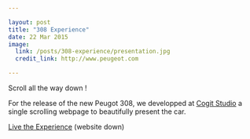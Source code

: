 ```yaml
---

layout: post
title: "308 Experience"
date: 22 Mar 2015
image:
  link: /posts/308-experience/presentation.jpg
  credit_link: http://www.peugeot.com

---
```


Scroll all the way down !

For the release of the new Peugot 308, we developped at [Cogit Studio](http://cogitstudio.com) a single scrolling webpage to beautifully  present the car.


[Live the Experience](http://www.308experience.com/) (website down)

